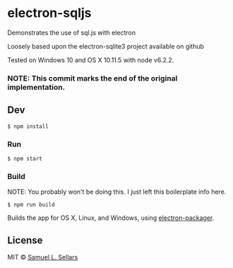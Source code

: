 # electron-sqljs

Demonstrates the use of sql.js with electron

Loosely based upon the electron-sqlite3 project available on github

Tested on Windows 10 and OS X 10.11.5 with node v6.2.2.

### NOTE: This commit marks the end of the original implementation.

## Dev

```
$ npm install
```

### Run

```
$ npm start
```

### Build
NOTE: You probably won't be doing this. I just left this boilerplate info here.

```
$ npm run build
```

Builds the app for OS X, Linux, and Windows, using [electron-packager](https://github.com/electron-userland/electron-packager).


## License
MIT © [Samuel L. Sellars](http://bytes.st)
